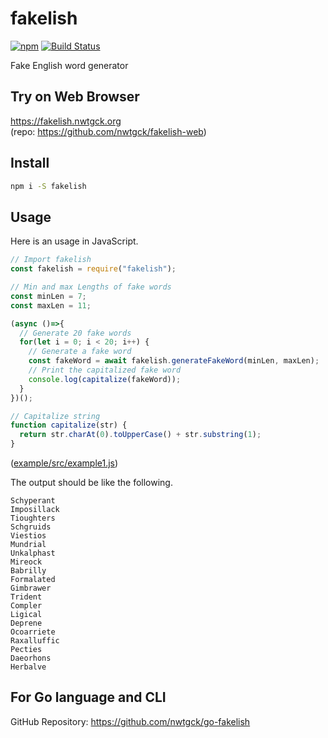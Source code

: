 # fakelish

[![npm](https://img.shields.io/npm/v/fakelish.svg)](https://www.npmjs.com/package/fakelish)
 [![Build Status](https://travis-ci.com/nwtgck/fakelish-npm.svg?token=TuxNpqznwwyy7hyJwBVm&branch=develop)](https://travis-ci.com/nwtgck/fakelish-npm)

Fake English word generator

## Try on Web Browser
<https://fakelish.nwtgck.org>  
(repo: <https://github.com/nwtgck/fakelish-web>)

## Install

```bash
npm i -S fakelish
```

## Usage

Here is an usage in JavaScript.

```js
// Import fakelish
const fakelish = require("fakelish");

// Min and max Lengths of fake words
const minLen = 7;
const maxLen = 11;

(async ()=>{
  // Generate 20 fake words
  for(let i = 0; i < 20; i++) {
    // Generate a fake word
    const fakeWord = await fakelish.generateFakeWord(minLen, maxLen);
    // Print the capitalized fake word
    console.log(capitalize(fakeWord));
  }
})();

// Capitalize string
function capitalize(str) {
  return str.charAt(0).toUpperCase() + str.substring(1);
}
```
([example/src/example1.js](example/src/example1.js))


The output should be like the following.

```
Schyperant
Imposillack
Tioughters
Schgruids
Viestios
Mundrial
Unkalphast
Mireock
Babrilly
Formalated
Gimbrawer
Trident
Compler
Ligical
Deprene
Ocoarriete
Raxalluffic
Pecties
Daeorhons
Herbalve
```

## For Go language and CLI
GitHub Repository: <https://github.com/nwtgck/go-fakelish>
